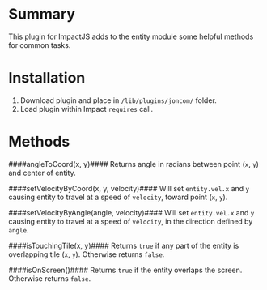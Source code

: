 # Summary #
This plugin for ImpactJS adds to the entity module some helpful methods for common tasks.

# Installation #
1. Download plugin and place in `/lib/plugins/joncom/` folder.
2. Load plugin within Impact `requires` call.

# Methods #

####angleToCoord(x, y)####
Returns angle in radians between point (`x`, `y`) and center of entity.

####setVelocityByCoord(x, y, velocity)####
Will set `entity.vel.x` and `y` causing entity to travel at a speed of `velocity`, toward point (`x`, `y`).

####setVelocityByAngle(angle, velocity)####
Will set `entity.vel.x` and `y` causing entity to travel at a speed of `velocity`, in the direction defined by `angle`.

####isTouchingTile(x, y)####
Returns `true` if any part of the entity is overlapping tile (`x`, `y`). Otherwise returns `false`.

####isOnScreen()####
Returns `true` if the entity overlaps the screen. Otherwise returns `false`.